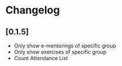 # Changelog

## [0.1.5]
* Only show e-mentorings of specific group
* Only show exercises of specific group
* Count Attendance List
